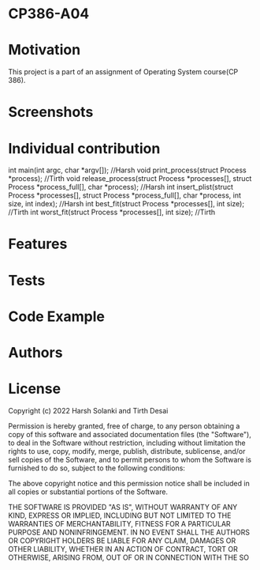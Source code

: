 # CP386-A04

# Motivation
This project is a part of an assignment of Operating System course(CP 386).

# Screenshots

# Individual contribution

int main(int argc, char *argv[]); //Harsh
void print_process(struct Process *process); //Tirth
void release_process(struct Process *processes[], struct Process *process_full[], char *process); //Harsh
int insert_plist(struct Process *processes[], struct Process *process_full[], char *process, int size, int index); //Harsh
int best_fit(struct Process *processes[], int size); //Tirth
int worst_fit(struct Process *processes[], int size); //Tirth


# Features
# Tests
# Code Example
# Authors


# License
Copyright (c) 2022 Harsh Solanki and Tirth Desai

Permission is hereby granted, free of charge, to any person obtaining a copy
of this software and associated documentation files (the "Software"), to deal
in the Software without restriction, including without limitation the rights
to use, copy, modify, merge, publish, distribute, sublicense, and/or sell
copies of the Software, and to permit persons to whom the Software is
furnished to do so, subject to the following conditions:

The above copyright notice and this permission notice shall be included in all
copies or substantial portions of the Software.

THE SOFTWARE IS PROVIDED "AS IS", WITHOUT WARRANTY OF ANY KIND, EXPRESS OR
IMPLIED, INCLUDING BUT NOT LIMITED TO THE WARRANTIES OF MERCHANTABILITY,
FITNESS FOR A PARTICULAR PURPOSE AND NONINFRINGEMENT. IN NO EVENT SHALL THE
AUTHORS OR COPYRIGHT HOLDERS BE LIABLE FOR ANY CLAIM, DAMAGES OR OTHER
LIABILITY, WHETHER IN AN ACTION OF CONTRACT, TORT OR OTHERWISE, ARISING FROM,
OUT OF OR IN CONNECTION WITH THE SO

